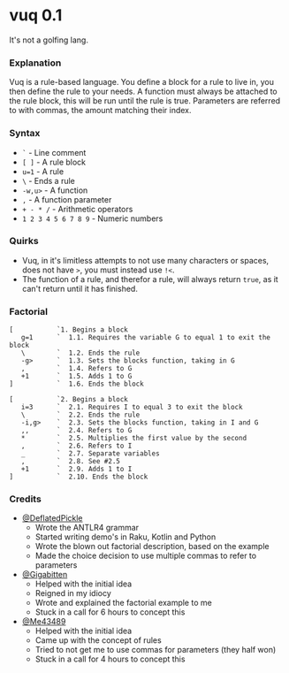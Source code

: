 # vuq 0.1
It's not a golfing lang.

### Explanation
Vuq is a rule-based language. You define a block for a rule to live in, you then define the rule to your needs.
A function must always be attached to the rule block, this will be run until the rule is true.
Parameters are referred to with commas, the amount matching their index.

### Syntax
- ``` ` ``` - Line comment
- ``` [ ] ``` - A rule block
- ``` u=1 ``` - A rule
- ``` \ ``` - Ends a rule
- ``` -w,u> ``` - A function
- ``` , ``` - A function parameter
- ``` + - * / ``` - Arithmetic operators
- ``` 1 2 3 4 5 6 7 8 9 ``` - Numeric numbers

### Quirks
- Vuq, in it's limitless attempts to not use many characters or spaces, does not have `>`, you must instead use `!<`.
- The function of a rule, and therefor a rule, will always return `true`, as it can't return until it has finished.

### Factorial
```
[           `1. Begins a block
   g=1      `  1.1. Requires the variable G to equal 1 to exit the block
   \        `  1.2. Ends the rule
   -g>      `  1.3. Sets the blocks function, taking in G
   ,        `  1.4. Refers to G
   +1       `  1.5. Adds 1 to G
]           `  1.6. Ends the block

[           `2. Begins a block
   i=3      `  2.1. Requires I to equal 3 to exit the block
   \        `  2.2. Ends the rule
   -i,g>    `  2.3. Sets the blocks function, taking in I and G
   ,,       `  2.4. Refers to G
   *        `  2.5. Multiplies the first value by the second
   ,        `  2.6. Refers to I
   _        `  2.7. Separate variables
   ,        `  2.8. See #2.5
   +1       `  2.9. Adds 1 to I
]           `  2.10. Ends the block
```

### Credits
- [@DeflatedPickle](https://github.com/DeflatedPickle)
    - Wrote the ANTLR4 grammar
    - Started writing demo's in Raku, Kotlin and Python
    - Wrote the blown out factorial description, based on the example
    - Made the choice decision to use multiple commas to refer to parameters
- [@Gigabitten](https://github.com/Gigabitten)
    - Helped with the initial idea
    - Reigned in my idiocy
    - Wrote and explained the factorial example to me
    - Stuck in a call for 6 hours to concept this
- [@Me43489](https://github.com/Me43489)
    - Helped with the initial idea
    - Came up with the concept of rules
    - Tried to not get me to use commas for parameters (they half won)
    - Stuck in a call for 4 hours to concept this

